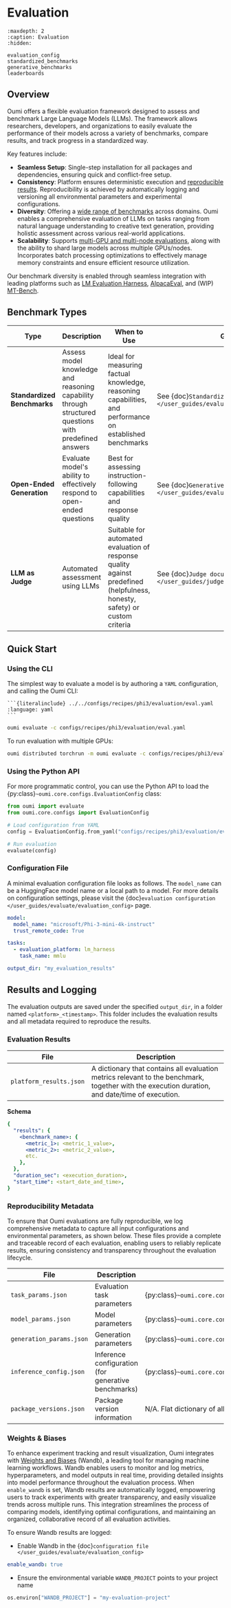 # Evaluation

```{toctree}
:maxdepth: 2
:caption: Evaluation
:hidden:

evaluation_config
standardized_benchmarks
generative_benchmarks
leaderboards
```

## Overview

Oumi offers a flexible evaluation framework designed to assess and benchmark Large Language Models (LLMs). The framework allows researchers, developers, and organizations to easily evaluate the performance of their models across a variety of benchmarks, compare results, and track progress in a standardized way.

Key features include:
- **Seamless Setup**: Single-step installation for all packages and dependencies, ensuring quick and conflict-free setup.
- **Consistency**: Platform ensures deterministic execution and [reproducible results](/user_guides/evaluate/evaluate.md#results-and-logging). Reproducibility is achieved by automatically logging and versioning all environmental parameters and experimental configurations.
- **Diversity**: Offering a [wide range of benchmarks](/user_guides/evaluate/evaluate.md#benchmark-types) across domains. Oumi enables a comprehensive evaluation of LLMs on tasks ranging from natural language understanding to creative text generation, providing holistic assessment across various real-world applications.
- **Scalability**: Supports [multi-GPU and multi-node evaluations](/user_guides/infer/infer.md#distributed-inference), along with the ability to shard large models across multiple GPUs/nodes. Incorporates batch processing optimizations to effectively manage memory constraints and ensure efficient resource utilization.
<!-- Consider adding later:
**Extensibility**: Designed with simplicity and modularity in mind, Oumi offers a flexible framework that empowers the community to easily contribute new benchmarks and metrics. This facilitates continuous improvement and ensures the platform evolves alongside emerging research and industry trends.
-->

Our benchmark diversity is enabled through seamless integration with leading platforms such as [LM Evaluation Harness](https://github.com/EleutherAI/lm-evaluation-harness), [AlpacaEval](https://github.com/tatsu-lab/alpaca_eval), and (WIP) [MT-Bench](https://github.com/lm-sys/FastChat/tree/main/fastchat/llm_judge).


## Benchmark Types

| Type | Description | When to Use | Get Started |
|------|-------------|-------------|-------------|
| **Standardized Benchmarks** | Assess model knowledge and reasoning capability through structured questions with predefined answers | Ideal for measuring factual knowledge, reasoning capabilities, and performance on established benchmarks | See {doc}`Standardized benchmarks page </user_guides/evaluate/standardized_benchmarks>` |
| **Open-Ended Generation** | Evaluate model's ability to effectively respond to open-ended questions | Best for assessing instruction-following capabilities and response quality | See {doc}`Generative benchmarks page </user_guides/evaluate/generative_benchmarks>` |
| **LLM as Judge** | Automated assessment using LLMs | Suitable for automated evaluation of response quality against predefined (helpfulness, honesty, safety) or custom criteria | See {doc}`Judge documentation </user_guides/judge/judge>` |

## Quick Start

### Using the CLI

The simplest way to evaluate a model is by authoring a `YAML` configuration, and calling the Oumi CLI:

````{dropdown} configs/recipes/phi3/evaluation/eval.yaml
```{literalinclude} ../../configs/recipes/phi3/evaluation/eval.yaml
:language: yaml
```
````

```bash
oumi evaluate -c configs/recipes/phi3/evaluation/eval.yaml
```

To run evaluation with multiple GPUs:
```bash
oumi distributed torchrun -m oumi evaluate -c configs/recipes/phi3/evaluation/eval.yaml
```

### Using the Python API

For more programmatic control, you can use the Python API to load the {py:class}`~oumi.core.configs.EvaluationConfig` class:

```python
from oumi import evaluate
from oumi.core.configs import EvaluationConfig

# Load configuration from YAML
config = EvaluationConfig.from_yaml("configs/recipes/phi3/evaluation/eval.yaml")

# Run evaluation
evaluate(config)
```

### Configuration File

A minimal evaluation configuration file looks as follows. The `model_name` can be a HuggingFace model name or a local path to a model. For more details on configuration settings, please visit the {doc}`evaluation configuration </user_guides/evaluate/evaluation_config>` page.

```yaml
model:
  model_name: "microsoft/Phi-3-mini-4k-instruct"
  trust_remote_code: True

tasks:
  - evaluation_platform: lm_harness
    task_name: mmlu

output_dir: "my_evaluation_results"
```


## Results and Logging

The evaluation outputs are saved under the specified `output_dir`, in a folder named `<platform>_<timestamp>`. This folder includes the evaluation results and all metadata required to reproduce the results.

### Evaluation Results

| File | Description |
|------|-------------|
| `platform_results.json` | A dictionary that contains all evaluation metrics relevant to the benchmark, together with the execution duration, and date/time of execution.

**Schema**
```yaml
{
  "results": {
    <benchmark_name>: {
      <metric_1>: <metric_1_value>,
      <metric_2>: <metric_2_value>,
      etc.
    },
  },
  "duration_sec": <execution_duration>,
  "start_time": <start_date_and_time>,
}
```

### Reproducibility Metadata

To ensure that Oumi evaluations are fully reproducible, we log comprehensive metadata to capture all input configurations and environmental parameters, as shown below. These files provide a complete and traceable record of each evaluation, enabling users to reliably replicate results, ensuring consistency and transparency throughout the evaluation lifecycle.


| File | Description | Reference |
|------|-------------|-----------|
| `task_params.json` | Evaluation task parameters | {py:class}`~oumi.core.configs.params.evaluation_params.EvaluationTaskParams` |
| `model_params.json` | Model parameters | {py:class}`~oumi.core.configs.params.model_params.ModelParams` |
| `generation_params.json` | Generation parameters | {py:class}`~oumi.core.configs.params.generation_params.GenerationParams` |
| `inference_config.json` | Inference configuration (for generative benchmarks) | {py:class}`~oumi.core.configs.inference_config.InferenceConfig` |
| `package_versions.json` | Package version information | N/A. Flat dictionary of all installed packages and their versions |

### Weights & Biases

To enhance experiment tracking and result visualization, Oumi integrates with [Weights and Biases](https://wandb.ai/site) (Wandb), a leading tool for managing machine learning workflows. Wandb enables users to monitor and log metrics, hyperparameters, and model outputs in real time, providing detailed insights into model performance throughout the evaluation process. When `enable_wandb` is set, Wandb results are automatically logged, empowering users to track experiments with greater transparency, and easily visualize trends across multiple runs. This integration streamlines the process of comparing models, identifying optimal configurations, and maintaining an organized, collaborative record of all evaluation activities.

To ensure Wandb results are logged:

- Enable Wandb in the {doc}`configuration file </user_guides/evaluate/evaluation_config>`
```yaml
enable_wandb: true
```
- Ensure the environmental variable `WANDB_PROJECT` points to your project name
```python
os.environ["WANDB_PROJECT"] = "my-evaluation-project"
```
